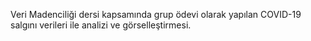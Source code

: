 Veri Madenciliği dersi kapsamında grup ödevi olarak yapılan COVID-19 salgını verileri ile analizi ve görselleştirmesi.
